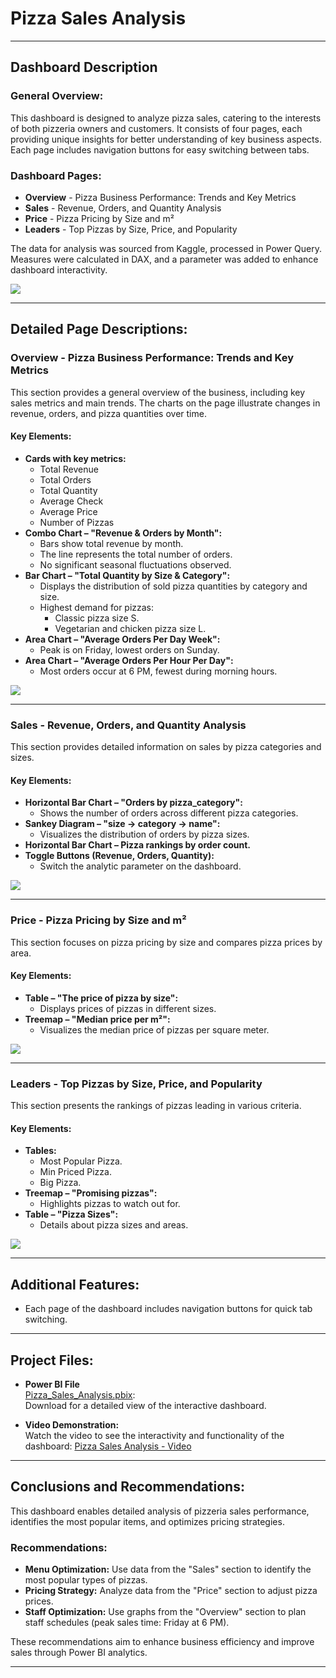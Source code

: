 # Pizza Sales Analysis

---

## Dashboard Description

### General Overview:
This dashboard is designed to analyze pizza sales, catering to the interests of both pizzeria owners and customers. It consists of four pages, each providing unique insights for better understanding of key business aspects. Each page includes navigation buttons for easy switching between tabs.

### Dashboard Pages:
- **Overview** - Pizza Business Performance: Trends and Key Metrics
- **Sales** - Revenue, Orders, and Quantity Analysis
- **Price** - Pizza Pricing by Size and m²
- **Leaders** - Top Pizzas by Size, Price, and Popularity

The data for analysis was sourced from Kaggle, processed in Power Query. Measures were calculated in DAX, and a parameter was added to enhance dashboard interactivity.

![](https://github.com/Valentyna-Lychko/Power-BI/blob/main/Dashboard_Images/Pizza_All.png)

---

## Detailed Page Descriptions:

### Overview - Pizza Business Performance: Trends and Key Metrics
This section provides a general overview of the business, including key sales metrics and main trends. The charts on the page illustrate changes in revenue, orders, and pizza quantities over time.

#### Key Elements:
- **Cards with key metrics:**
  - Total Revenue
  - Total Orders
  - Total Quantity
  - Average Check
  - Average Price
  - Number of Pizzas
- **Combo Chart – "Revenue & Orders by Month":**
  - Bars show total revenue by month.
  - The line represents the total number of orders.
  - No significant seasonal fluctuations observed.
- **Bar Chart – "Total Quantity by Size & Category":**
  - Displays the distribution of sold pizza quantities by category and size.
  - Highest demand for pizzas:
    - Classic pizza size S.
    - Vegetarian and chicken pizza size L.
- **Area Chart – "Average Orders Per Day Week":**
  - Peak is on Friday, lowest orders on Sunday.
- **Area Chart – "Average Orders Per Hour Per Day":**
  - Most orders occur at 6 PM, fewest during morning hours.

![](https://github.com/Valentyna-Lychko/Power-BI/blob/main/Dashboard_Images/Pizza_Overview.png)

---

### Sales - Revenue, Orders, and Quantity Analysis
This section provides detailed information on sales by pizza categories and sizes.

#### Key Elements:
- **Horizontal Bar Chart – "Orders by pizza_category":**
  - Shows the number of orders across different pizza categories.
- **Sankey Diagram – "size → category → name":**
  - Visualizes the distribution of orders by pizza sizes.
- **Horizontal Bar Chart – Pizza rankings by order count.**
- **Toggle Buttons (Revenue, Orders, Quantity):**
  - Switch the analytic parameter on the dashboard.

![](https://github.com/Valentyna-Lychko/Power-BI/blob/main/Dashboard_Images/Pizza_Sales.png)

---

### Price - Pizza Pricing by Size and m²
This section focuses on pizza pricing by size and compares pizza prices by area.

#### Key Elements:
- **Table – "The price of pizza by size":**
  - Displays prices of pizzas in different sizes.
- **Treemap – "Median price per m²":**
  - Visualizes the median price of pizzas per square meter.

![](https://github.com/Valentyna-Lychko/Power-BI/blob/main/Dashboard_Images/Pizza_Price.png)

---

### Leaders - Top Pizzas by Size, Price, and Popularity
This section presents the rankings of pizzas leading in various criteria.

#### Key Elements:
- **Tables:**
  - Most Popular Pizza.
  - Min Priced Pizza.
  - Big Pizza.
- **Treemap – "Promising pizzas":**
  - Highlights pizzas to watch out for.
- **Table – "Pizza Sizes":**
  - Details about pizza sizes and areas.

![](https://github.com/Valentyna-Lychko/Power-BI/blob/main/Dashboard_Images/Pizza_Leaders.png)

---

## Additional Features:
- Each page of the dashboard includes navigation buttons for quick tab switching.

---

## Project Files:

- **Power BI File**  
[Pizza_Sales_Analysis.pbix](https://github.com/Valentyna-Lychko/Power-BI/blob/main/Dashboards/Pizza_Sales_Analysis.pbix):  
Download for a detailed view of the interactive dashboard.

- **Video Demonstration:**  
Watch the video to see the interactivity and functionality of the dashboard: [Pizza Sales Analysis - Video](https://github.com/Valentyna-Lychko/Power-BI-UA/blob/main/Dashboard_Videos/Pizza_video.mp4)

---

## Conclusions and Recommendations:
This dashboard enables detailed analysis of pizzeria sales performance, identifies the most popular items, and optimizes pricing strategies.

### Recommendations:
- **Menu Optimization:** Use data from the "Sales" section to identify the most popular types of pizzas.
- **Pricing Strategy:** Analyze data from the "Price" section to adjust pizza prices.
- **Staff Optimization:** Use graphs from the "Overview" section to plan staff schedules (peak sales time: Friday at 6 PM).

These recommendations aim to enhance business efficiency and improve sales through Power BI analytics.

---


